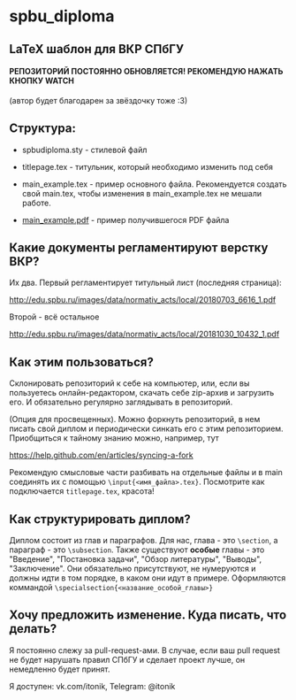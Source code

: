 # spbu_diploma
## LaTeX шаблон для ВКР СПбГУ

#### **РЕПОЗИТОРИЙ ПОСТОЯННО ОБНОВЛЯЕТСЯ! РЕКОМЕНДУЮ НАЖАТЬ КНОПКУ WATCH**

(автор будет благодарен за звёздочку тоже :3)

## Cтруктура:

* spbudiploma.sty - стилевой файл

* titlepage.tex - титульник, который необходимо изменить под себя

* main_example.tex - пример основного файла. Рекомендуется создать свой main.tex, чтобы изменения в main_example.tex не мешали работе.

* [main_example.pdf](../blob/master/main_example.pdf) - пример получившегося PDF файла

## Какие документы регламентируют верстку ВКР?
Их два. Первый регламентирует титульный лист (последняя страница):

http://edu.spbu.ru/images/data/normativ_acts/local/20180703_6616_1.pdf

Второй - всё остальное

http://edu.spbu.ru/images/data/normativ_acts/local/20181030_10432_1.pdf

## Как этим пользоваться?
Склонировать репозиторий к себе на компьютер, или, если вы пользуетесь онлайн-редактором,
скачать себе zip-архив и загрузить его. И обязательно регулярно заглядывать в репозиторий.

(Опция для просвещенных).
Можно форкнуть репозиторий, в нем писать свой диплом и периодически синкать его
с этим репозиторием.
Приобщиться к тайному знанию можно, например, тут

https://help.github.com/en/articles/syncing-a-fork

Рекомендую смысловые части разбивать на отдельные файлы и в main соединять их с помощью
`\input{<имя_файла>.tex}`. Посмотрите как подключается `titlepage.tex`, красота!

## Как структурировать диплом?
Диплом состоит из глав и параграфов. Для нас, глава - это `\section`, а параграф - это `\subsection`.
Также существуют **особые** главы - это "Введение", "Постановка задачи", "Обзор литературы",
"Выводы", "Заключение". Они обязательно присутствуют, не нумеруются и должны идти в том порядке, в
каком они идут в примере. Оформляются коммандой `\specialsection{<название_особой_главы>}`

## Хочу предложить изменение. Куда писать, что делать?
Я постоянно слежу за pull-request-ами. В случае, если ваш pull request не будет нарушать правил СПбГУ и сделает проект лучше, он немедленно будет принят.

Я доступен: vk.com/itonik, Telegram: @itonik